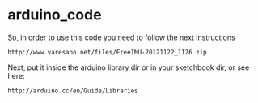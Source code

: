 arduino_code
============

So, in order to use this code you need to follow the next instructions

    http://www.varesano.net/files/FreeIMU-20121122_1126.zip

Next, put it inside the arduino library dir or in your sketchbook dir, or see here:
  
    http://arduino.cc/en/Guide/Libraries


